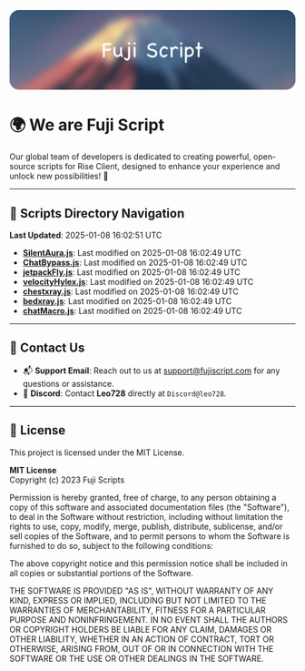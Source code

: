 ![Banner](.github/b.webp)

# 🌍 **We are Fuji Script**

Our global team of developers is dedicated to creating powerful, open-source scripts for Rise Client, designed to enhance your experience and unlock new possibilities! 🌟

---
<!-- SCRIPTS_NAVIGATION_START -->
## 📂 **Scripts Directory Navigation**

**Last Updated**: 2025-01-08 16:02:51 UTC

- **[SilentAura.js](scripts/SilentAura.js)**: Last modified on 2025-01-08 16:02:49 UTC
- **[ChatBypass.js](scripts/ChatBypass.js)**: Last modified on 2025-01-08 16:02:49 UTC
- **[jetpackFly.js](scripts/jetpackFly.js)**: Last modified on 2025-01-08 16:02:49 UTC
- **[velocityHylex.js](scripts/velocityHylex.js)**: Last modified on 2025-01-08 16:02:49 UTC
- **[chestxray.js](scripts/chestxray.js)**: Last modified on 2025-01-08 16:02:49 UTC
- **[bedxray.js](scripts/bedxray.js)**: Last modified on 2025-01-08 16:02:49 UTC
- **[chatMacro.js](scripts/chatMacro.js)**: Last modified on 2025-01-08 16:02:49 UTC

<!-- SCRIPTS_NAVIGATION_END -->

---

## 💬 **Contact Us**  
- 📬 **Support Email**: Reach out to us at [support@fujiscript.com](mailto:support@fujiscript.com) for any questions or assistance.  
- 💬 **Discord**: Contact **Leo728** directly at `Discord@leo728`.

---

## 📜 **License**

This project is licensed under the MIT License.  

**MIT License**  
Copyright (c) 2023 Fuji Scripts  

Permission is hereby granted, free of charge, to any person obtaining a copy of this software and associated documentation files (the "Software"), to deal in the Software without restriction, including without limitation the rights to use, copy, modify, merge, publish, distribute, sublicense, and/or sell copies of the Software, and to permit persons to whom the Software is furnished to do so, subject to the following conditions:  

The above copyright notice and this permission notice shall be included in all copies or substantial portions of the Software.  

THE SOFTWARE IS PROVIDED "AS IS", WITHOUT WARRANTY OF ANY KIND, EXPRESS OR IMPLIED, INCLUDING BUT NOT LIMITED TO THE WARRANTIES OF MERCHANTABILITY, FITNESS FOR A PARTICULAR PURPOSE AND NONINFRINGEMENT. IN NO EVENT SHALL THE AUTHORS OR COPYRIGHT HOLDERS BE LIABLE FOR ANY CLAIM, DAMAGES OR OTHER LIABILITY, WHETHER IN AN ACTION OF CONTRACT, TORT OR OTHERWISE, ARISING FROM, OUT OF OR IN CONNECTION WITH THE SOFTWARE OR THE USE OR OTHER DEALINGS IN THE SOFTWARE.  
